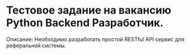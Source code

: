 # Тестовое задание  на  вакансию Python Backend Разработчик.

Описание:
Необходимо разработать простой RESTful API сервис для реферальной системы.
